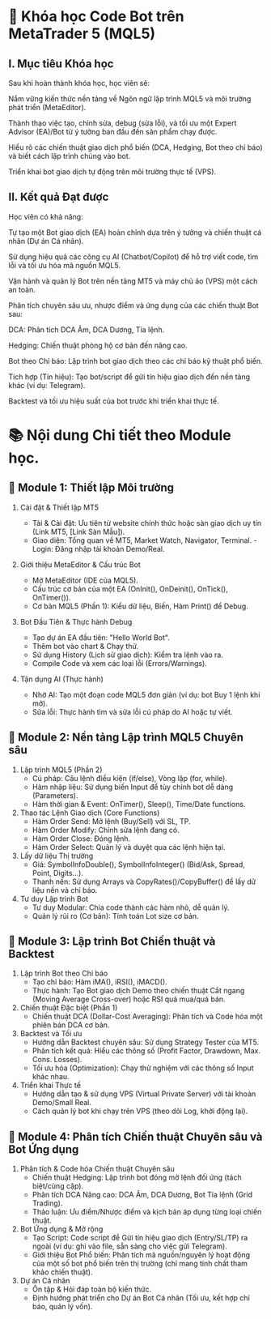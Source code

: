 # 🎯 Khóa học Code Bot trên MetaTrader 5 (MQL5)
## I. Mục tiêu Khóa học
Sau khi hoàn thành khóa học, học viên sẽ:

Nắm vững kiến thức nền tảng về Ngôn ngữ lập trình MQL5 và môi trường phát triển (MetaEditor).

Thành thạo việc tạo, chỉnh sửa, debug (sửa lỗi), và tối ưu một Expert Advisor (EA)/Bot từ ý tưởng ban đầu đến sản phẩm chạy được.

Hiểu rõ các chiến thuật giao dịch phổ biến (DCA, Hedging, Bot theo chỉ báo) và biết cách lập trình chúng vào bot.

Triển khai bot giao dịch tự động trên môi trường thực tế (VPS).

## II. Kết quả Đạt được
Học viên có khả năng:

Tự tạo một Bot giao dịch (EA) hoàn chỉnh dựa trên ý tưởng và chiến thuật cá nhân (Dự án Cá nhân).

Sử dụng hiệu quả các công cụ AI (Chatbot/Copilot) để hỗ trợ viết code, tìm lỗi và tối ưu hóa mã nguồn MQL5.

Vận hành và quản lý Bot trên nền tảng MT5 và máy chủ ảo (VPS) một cách an toàn.

Phân tích chuyên sâu ưu, nhược điểm và ứng dụng của các chiến thuật Bot sau:

DCA:  Phân tích DCA Âm, DCA Dương, Tỉa lệnh.

Hedging: Chiến thuật phòng hộ cơ bản đến nâng cao.

Bot theo Chỉ báo: Lập trình bot giao dịch theo các chỉ báo kỹ thuật phổ biến.

Tích hợp (Tín hiệu): Tạo bot/script để gửi tín hiệu giao dịch đến nền tảng khác (ví dụ: Telegram).

Backtest và tối ưu hiệu suất của bot trước khi triển khai thực tế.


# 📚 Nội dung Chi tiết theo Module học.
## 📌 Module 1: Thiết lập Môi trường

1. Cài đặt & Thiết lập MT5
    - Tải & Cài đặt: Ưu tiên từ website chính thức hoặc sàn giao dịch uy tín (Link MT5, [Link Sàn Mẫu]). 
    - Giao diện: Tổng quan về MT5, Market Watch, Navigator, Terminal. - Login: Đăng nhập tài khoản Demo/Real.

2. Giới thiệu MetaEditor & Cấu trúc Bot	
    - Mở MetaEditor (IDE của MQL5). 
    - Cấu trúc cơ bản của một EA (OnInit(), OnDeinit(), OnTick(), OnTimer()). 
    - Cơ bản MQL5 (Phần 1): Kiểu dữ liệu, Biến, Hàm Print() để Debug.

3. Bot Đầu Tiên & Thực hành Debug	
    - Tạo dự án EA đầu tiên: "Hello World Bot". 
    - Thêm bot vào chart & Chạy thử. 
    - Sử dụng History (Lịch sử giao dịch): Kiểm tra lệnh vào ra. 
    - Compile Code và xem các loại lỗi (Errors/Warnings).

4. Tận dụng AI (Thực hành)	
    - Nhờ AI: Tạo một đoạn code MQL5 đơn giản (ví dụ: bot Buy 1 lệnh khi mở). 
    - Sửa lỗi: Thực hành tìm và sửa lỗi cú pháp do AI hoặc tự viết.

## 📌 Module 2: Nền tảng Lập trình MQL5 Chuyên sâu

1. Lập trình MQL5 (Phần 2)	
    - Cú pháp: Câu lệnh điều kiện (if/else), Vòng lặp (for, while). 
    - Hàm nhập liệu: Sử dụng biến Input để tùy chỉnh bot dễ dàng (Parameters). 
    - Hàm thời gian & Event: OnTimer(), Sleep(), Time/Date functions.
2. Thao tác Lệnh Giao dịch (Core Functions)	
    - Hàm Order Send: Mở lệnh (Buy/Sell) với SL, TP. 
    - Hàm Order Modify: Chỉnh sửa lệnh đang có. 
    - Hàm Order Close: Đóng lệnh. 
    - Hàm Order Select: Quản lý và duyệt qua các lệnh hiện tại.
3. Lấy dữ liệu Thị trường	
    - Giá: SymbolInfoDouble(), SymbolInfoInteger() (Bid/Ask, Spread, Point, Digits...). 
    - Thanh nến: Sử dụng Arrays và CopyRates()/CopyBuffer() để lấy dữ liệu nến và chỉ báo.
4. Tư duy Lập trình Bot	
    - Tư duy Modular: Chia code thành các hàm nhỏ, dễ quản lý. 
    - Quản lý rủi ro (Cơ bản): Tính toán Lot size cơ bản.

## 📌 Module 3: Lập trình Bot Chiến thuật và Backtest

1. Lập trình Bot theo Chỉ báo	
    - Tạo chỉ báo: Hàm iMA(), iRSI(), iMACD(). 
    - Thực hành: Tạo Bot giao dịch Demo theo chiến thuật Cắt ngang (Moving Average Cross-over) hoặc RSI quá mua/quá bán.
2. Chiến thuật Đặc biệt (Phần 1)	
    - Chiến thuật DCA (Dollar-Cost Averaging): Phân tích và Code hóa một phiên bản DCA cơ bản.
3. Backtest và Tối ưu	
    - Hướng dẫn Backtest chuyên sâu: Sử dụng Strategy Tester của MT5. 
    - Phân tích kết quả: Hiểu các thông số (Profit Factor, Drawdown, Max. Cons. Losses). 
    - Tối ưu hóa (Optimization): Chạy thử nghiệm với các thông số Input khác nhau.
4. Triển khai Thực tế	
    - Hướng dẫn tạo & sử dụng VPS (Virtual Private Server) với tài khoản Demo/Small Real. 
    - Cách quản lý bot khi chạy trên VPS (theo dõi Log, khởi động lại).

## 📌 Module 4: Phân tích Chiến thuật Chuyên sâu và Bot Ứng dụng

1. Phân tích & Code hóa Chiến thuật Chuyên sâu	
    - Chiến thuật Hedging: Lập trình bot đóng mở lệnh đối ứng (tách biệt/cùng cặp). 
    - Phân tích DCA Nâng cao: DCA Âm, DCA Dương, Bot Tỉa lệnh (Grid Trading). 
    - Thảo luận: Ưu điểm/Nhược điểm và kịch bản áp dụng từng loại chiến thuật.
2. Bot Ứng dụng & Mở rộng	
    - Tạo Script: Code script để Gửi tín hiệu giao dịch (Entry/SL/TP) ra ngoài (ví dụ: ghi vào file, sẵn sàng cho việc gửi Telegram). 
    - Giới thiệu Bot Phổ biến: 
    Phân tích mã nguồn/nguyên lý hoạt động của một số bot phổ biến trên thị trường (chỉ mang tính chất tham khảo chiến thuật).
3. Dự án Cá nhân	
    - Ôn tập & Hỏi đáp toàn bộ kiến thức. 
    - Định hướng phát triển cho Dự án Bot Cá nhân (Tối ưu, kết hợp chỉ báo, quản lý vốn).
